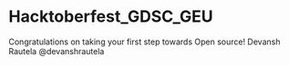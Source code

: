 # Hacktoberfest_GDSC_GEU
Congratulations on taking your first step towards Open source!
Devansh Rautela
@devanshrautela
